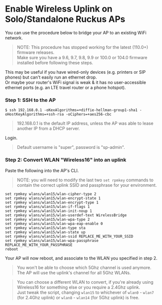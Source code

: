 # Enable Wireless Uplink on Solo/Standalone Ruckus APs

You can use the procedure below to bridge your AP to an existing WiFi network.

> NOTE: This procedure has stopped working for the latest (110.0+) firmware releases.  
  Make sure you have a 9.6, 9.7, 9.8, 9.9 or 100.0 or 104.0 firmware installed before following these steps.

This may be useful if you have wired-only devices (e.g. printers or SIP phones) but can't easily run an ethernet drop.  
Or maybe your router's WiFi signal is weak & it has no user-accessible ethernet ports (e.g. an LTE travel router or a phone hotspot).  

### Step 1: SSH to the AP

```console
$ ssh 192.168.0.1 -oKexAlgorithms=+diffie-hellman-group1-sha1 -oHostKeyAlgorithms=+ssh-rsa -oCiphers=+aes256-cbc
```

> 192.168.0.1 is the default IP address, unless the AP was able to lease another IP from a DHCP server.

Login.

> Default username is "super", password is "sp-admin".

### Step 2: Convert WLAN "Wireless16" into an uplink

Paste the following into the AP's CLI.

> NOTE: you will need to modify the last two `set rpmkey` commands to contain the correct uplink SSID and passphrase for your environment.

```
set rpmkey wlans/wlan15/wlan-cipher-type 2
set rpmkey wlans/wlan15/wlan-encrypt-state 1
set rpmkey wlans/wlan15/wlan-encrypt-type 1
set rpmkey wlans/wlan15/wlan-if-flags 1
set rpmkey wlans/wlan15/wlan-init-noup 1
set rpmkey wlans/wlan15/wlan-userdef-text WirelessBridge
set rpmkey wlans/wlan15/wlan-wpa-type 2
set rpmkey wlans/wlan15/wlan-wpa-eap-enable 0
set rpmkey wlans/wlan15/wlan-type sta
set rpmkey wlans/wlan15/wlan-state up
set rpmkey wlans/wlan15/wlan-ssid REPLACE_ME_WITH_YOUR_SSID
set rpmkey wlans/wlan15/wlan-wpa-passphrase REPLACE_ME_WITH_YOUR_PASSPHRASE
reboot
```

Your AP will now reboot, and associate to the WLAN you specified in step 2.

> You won't be able to choose which 5Ghz channel is used anymore. The AP will use the uplink's channel for all 5Ghz WLANs.

> You can choose a different WLAN to convert, if you're already using Wireless16 for something else or you require a 2.4Ghz uplink.  
> Just tweak the script, changing `wlan15` to whichever of `wlan0` - `wlan7` (for 2.4Ghz uplink) or `wlan8` - `wlan14` (for 5Ghz uplink) is free.
> 
